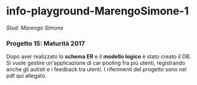 # info-playground-MarengoSimone-1

_Stud. Marengo Simone_

### Progetto 15: Maturità 2017
Dopo aver realizzato lo **schema ER** e il **modello logico** è stato creato il DB. Si vuole gestire un'applicazione di car pooling fra più utenti, registrando anche gli
autisti e i feedback tra utenti. I riferimenti del progetto sono nel pdf qui allegato.
